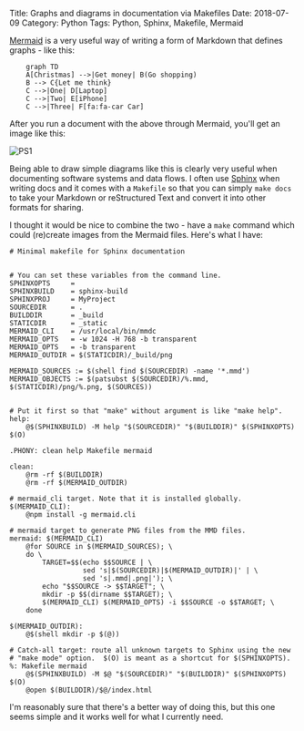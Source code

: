 Title: Graphs and diagrams in documentation via Makefiles
Date: 2018-07-09
Category: Python
Tags: Python, Sphinx, Makefile, Mermaid

[Mermaid](https://mermaidjs.github.io/) is a very useful way of writing a form of Markdown that
defines graphs - like this:

```
    graph TD
    A[Christmas] -->|Get money| B(Go shopping)
    B --> C{Let me think}
    C -->|One| D[Laptop]
    C -->|Two| E[iPhone]
    C -->|Three| F[fa:fa-car Car]
```

After you run a document with the above through Mermaid, you'll get an image like this:

 ![PS1](../../../images/2018/christmas.png)

Being able to draw simple diagrams like this is clearly very useful when documenting software
systems and data flows. I often use [Sphinx](http://www.sphinx-doc.org/en/master/) when writing
docs and it comes with a ``Makefile`` so that you can simply ``make docs`` to take your Markdown or
reStructured Text and convert it into other formats for sharing.

I thought it would be nice to combine the two - have a ``make`` command which could (re)create
images from the Mermaid files. Here's what I have:

```
# Minimal makefile for Sphinx documentation


# You can set these variables from the command line.
SPHINXOPTS     =
SPHINXBUILD    = sphinx-build
SPHINXPROJ     = MyProject
SOURCEDIR      = .
BUILDDIR       = _build
STATICDIR      = _static
MERMAID_CLI    = /usr/local/bin/mmdc
MERMAID_OPTS   = -w 1024 -H 768 -b transparent
MERMAID_OPTS   = -b transparent
MERMAID_OUTDIR = $(STATICDIR)/_build/png

MERMAID_SOURCES := $(shell find $(SOURCEDIR) -name '*.mmd')
MERMAID_OBJECTS := $(patsubst $(SOURCEDIR)/%.mmd, $(STATICDIR)/png/%.png, $(SOURCES))


# Put it first so that "make" without argument is like "make help".
help:
    @$(SPHINXBUILD) -M help "$(SOURCEDIR)" "$(BUILDDIR)" $(SPHINXOPTS) $(O)

.PHONY: clean help Makefile mermaid

clean:
    @rm -rf $(BUILDDIR)
    @rm -rf $(MERMAID_OUTDIR)

# mermaid_cli target. Note that it is installed globally.
$(MERMAID_CLI):
    @npm install -g mermaid.cli

# mermaid target to generate PNG files from the MMD files.
mermaid: $(MERMAID_CLI)
    @for SOURCE in $(MERMAID_SOURCES); \
    do \
        TARGET=$$(echo $$SOURCE | \
                  sed 's|$(SOURCEDIR)|$(MERMAID_OUTDIR)|' | \
                  sed 's|.mmd|.png|'); \
        echo "$$SOURCE -> $$TARGET"; \
        mkdir -p $$(dirname $$TARGET); \
        $(MERMAID_CLI) $(MERMAID_OPTS) -i $$SOURCE -o $$TARGET; \
    done

$(MERMAID_OUTDIR):
    @$(shell mkdir -p $(@))

# Catch-all target: route all unknown targets to Sphinx using the new
# "make mode" option.  $(O) is meant as a shortcut for $(SPHINXOPTS).
%: Makefile mermaid
    @$(SPHINXBUILD) -M $@ "$(SOURCEDIR)" "$(BUILDDIR)" $(SPHINXOPTS) $(O)
    @open $(BUILDDIR)/$@/index.html
```

I'm reasonably sure that there's a better way of doing this, but this one seems simple and it works
well for what I currently need.
